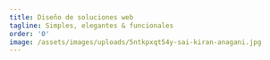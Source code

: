 ```yaml
---
title: Diseño de soluciones web
tagline: Simples, elegantes & funcionales
order: '0'
image: /assets/images/uploads/5ntkpxqt54y-sai-kiran-anagani.jpg
---
```

